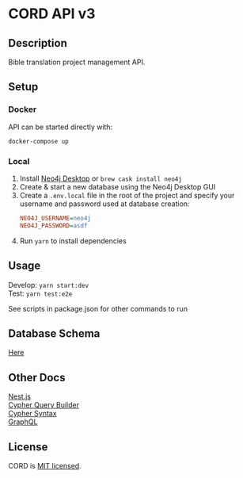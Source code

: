 # CORD API v3

## Description

Bible translation project management API.

## Setup

### Docker

API can be started directly with:

```
docker-compose up
```

### Local

1. Install [Neo4j Desktop](https://neo4j.com/download/) or `brew cask install neo4j`
1. Create & start a new database using the Neo4j Desktop GUI
1. Create a `.env.local` file in the root of the project and specify your username and password used at database creation:
   ```ini
   NEO4J_USERNAME=neo4j
   NEO4J_PASSWORD=asdf
   ```
1. Run `yarn` to install dependencies

## Usage

Develop: `yarn start:dev`  
Test: `yarn test:e2e`  

See scripts in package.json for other commands to run  

## Database Schema

[Here](https://www.lucidchart.com/documents/view/d9131673-4ad4-4e9c-ae60-5c18029cd606)

## Other Docs

[Nest.js](https://docs.nestjs.com/)  
[Cypher Query Builder](https://jamesfer.me/cypher-query-builder/index.html#querying)  
[Cypher Syntax](https://neo4j.com/developer/cypher-basics-i/)  
[GraphQL](https://graphql.org/learn/)  

## License

CORD is [MIT licensed](LICENSE).
